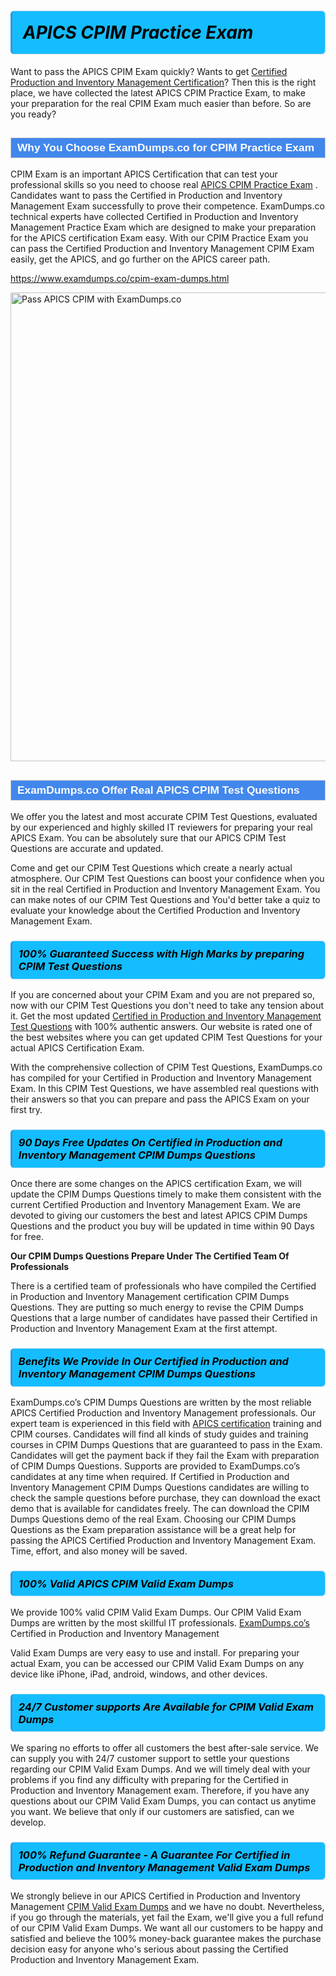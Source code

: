 <h1>                <strong><span style="display: block; color: #000000; background: #14BDFF; border: 0.5px solid #AED6F1; border-left: 3px solid #3498DB; padding: .6em; border-radius: 6px;">                     <em>APICS CPIM <span class="exam_variation">Practice Exam</span> </em>                </span></strong>            </h1>                        <p>Want to pass the APICS CPIM Exam quickly? Wants to get <a href="https://www.examdumps.co/cpim-certification-exam-dumps.html">Certified Production and Inventory Management Certification</a>?  Then this is the right place, we have collected the             latest APICS CPIM <span class="exam_variation">Practice Exam</span>, to make your preparation for the real CPIM Exam much easier than before. So are you ready?</p>                        <h2 style="background: #4287ec; border: 1px solid #cccccc; padding: 5px 10px;">                <span style="color: #ffffff;">                    <span style="font-size: 11pt;">                        <span style="line-height: normal;">                            <span style="font-family: Calibri,sans-serif;">                                <strong>                                    <span style="font-size: 13.0pt;">Why You Choose ExamDumps.co for CPIM <span class="exam_variation">Practice Exam</span></span>                                </strong>                            </span>                        </span>                    </span>                </span>            </h2>                        <p>CPIM Exam is an important APICS Certification that can test your professional skills so you need to choose real <a href="https://www.examdumps.co/cpim-exam-dumps.html">APICS CPIM <span class="exam_variation">Practice Exam</span></a> .             Candidates want to pass the Certified in Production and Inventory Management Exam successfully to prove their competence. ExamDumps.co technical experts             have collected Certified in Production and Inventory Management <span class="exam_variation">Practice Exam</span> which are designed to make your preparation for the APICS certification Exam easy. With our             CPIM <span class="exam_variation">Practice Exam</span> you can pass the Certified Production and Inventory Management CPIM Exam easily, get the APICS, and go further on the APICS career path.</p>                        <p><a href="https://www.examdumps.co/cpim-exam-dumps.html">https://www.examdumps.co/cpim-exam-dumps.html</a></p>                        <p><a href="https://www.examdumps.co/"><img src="https://www.examdumps.co//images/banners/big-sale-20-percent-discount-offer-examdumps.jpg" class="postImage" alt="Pass APICS CPIM with ExamDumps.co" width="750"></a></p>                            <h2 style="background: #4287ec; border: 1px solid #cccccc; padding: 5px 10px;">                <span style="color: #ffffff;">                    <span style="font-size: 11pt;">                        <span style="line-height: normal;">                            <span style="font-family: Calibri,sans-serif;">                                <strong>                                    <span style="font-size: 13.0pt;">ExamDumps.co Offer Real APICS CPIM <span class="exam_variation2">Test Questions</span></span>                                </strong>                            </span>                        </span>                    </span>                </span>            </h2>                        <p>We offer you the latest and most accurate CPIM <span class="exam_variation2">Test Questions</span>, evaluated by our experienced and highly skilled IT reviewers for preparing your             real APICS Exam. You can be absolutely sure that our APICS CPIM <span class="exam_variation2">Test Questions</span> are accurate and updated.</p>                        <p>Come and get our CPIM <span class="exam_variation2">Test Questions</span> which create a nearly actual atmosphere. Our CPIM <span class="exam_variation2">Test Questions</span> can boost your confidence when you sit             in the real Certified in Production and Inventory Management Exam. You can make notes of our CPIM <span class="exam_variation2">Test Questions</span> and You'd better take a quiz to evaluate             your knowledge about the Certified Production and Inventory Management Exam.</p>                        <h3>                <strong>                    <span style="display: block; color: #000000; background: #14BDFF; border: 0.5px solid #AED6F1; border-left: 3px solid #3498DB; padding: .6em; border-radius: 6px;">                        <em>100% Guaranteed Success with High Marks by preparing CPIM <span class="exam_variation2">Test Questions</span></em>                    </span>                </strong>            </h3>                        <p>If you are concerned about your CPIM Exam and you are not prepared so, now with our CPIM <span class="exam_variation2">Test Questions</span> you don't need to take any tension about it.            Get the most updated <a href="https://www.examdumps.co/cpim-exam-dumps.html">Certified in Production and Inventory Management <span class="exam_variation2">Test Questions</span></a> with 100% authentic answers. Our website is rated one of the best websites where you can             get updated CPIM <span class="exam_variation2">Test Questions</span> for your actual APICS Certification Exam.</p>                        <p>With the comprehensive collection of CPIM <span class="exam_variation2">Test Questions</span>, ExamDumps.co has compiled for your Certified in Production and Inventory Management Exam. In this CPIM <span class="exam_variation2">Test Questions</span>,             we have assembled real questions with their answers so that you can prepare and pass the APICS Exam on your first try.</p>                        <h3>                <strong>                    <span style="display: block; color: #000000; background: #14BDFF; border: 0.5px solid #AED6F1; border-left: 3px solid #3498DB; padding: .6em; border-radius: 6px;">                        <em>90 Days Free Updates On Certified in Production and Inventory Management CPIM <span class="exam_variation3">Dumps Questions</span></em>                    </span>                </strong>            </h3>                        <p>Once there are some changes on the APICS certification Exam, we will update the CPIM <span class="exam_variation3">Dumps Questions</span> timely to make them consistent with the current             Certified Production and Inventory Management Exam. We are devoted to giving our customers the best and latest APICS CPIM <span class="exam_variation3">Dumps Questions</span> and the product you buy             will be updated in time within 90 Days for free.</p>                        <p><strong>Our CPIM <span class="exam_variation3">Dumps Questions</span> Prepare Under The Certified Team Of Professionals</strong></p>                        <p>There is a certified team of professionals who have compiled the Certified in Production and Inventory Management certification             CPIM <span class="exam_variation3">Dumps Questions</span>. They are putting so much energy to revise the CPIM <span class="exam_variation3">Dumps Questions</span> that a large number of candidates have passed             their Certified in Production and Inventory Management Exam  at the first attempt.</p>                        <h3>                <strong>                    <span style="display: block; color: #000000; background: #14BDFF; border: 0.5px solid #AED6F1; border-left: 3px solid #3498DB; padding: .6em; border-radius: 6px;">                        <em>Benefits We Provide In Our Certified in Production and Inventory Management CPIM <span class="exam_variation3">Dumps Questions</span></em>                    </span>                </strong>            </h3>                        <p>ExamDumps.co’s CPIM <span class="exam_variation3">Dumps Questions</span> are written by the most reliable APICS Certified Production and Inventory Management professionals. Our expert team is experienced in             this field with <a href="https://www.examdumps.co/apics-exam-dumps.html">APICS certification</a> training and CPIM courses. Candidates will find all kinds of study guides and training courses in             CPIM <span class="exam_variation3">Dumps Questions</span> that are guaranteed to pass in the Exam. Candidates will get the payment back if they fail the Exam with preparation of             CPIM <span class="exam_variation3">Dumps Questions</span>. Supports are provided to ExamDumps.co’s candidates at any time when required. If Certified in Production and Inventory Management             CPIM <span class="exam_variation3">Dumps Questions</span> candidates are willing to check the sample questions before purchase, they can download the exact demo that is available             for candidates freely. The can download the CPIM <span class="exam_variation3">Dumps Questions</span> demo of the real Exam. Choosing our CPIM <span class="exam_variation3">Dumps Questions</span> as the Exam preparation             assistance will be a great help for passing the APICS Certified Production and Inventory Management Exam. Time, effort, and also money will be saved.</p>                        <h3>                <strong>                    <span style="display: block; color: #000000; background: #14BDFF; border: 0.5px solid #AED6F1; border-left: 3px solid #3498DB; padding: .6em; border-radius: 6px;">                        <em>100% Valid APICS CPIM <span class="exam_variation4">Valid Exam Dumps</span></em>                    </span>                </strong>            </h3>                        <p>We provide 100% valid CPIM <span class="exam_variation4">Valid Exam Dumps</span>. Our CPIM <span class="exam_variation4">Valid Exam Dumps</span> are written by the most skillful IT professionals. <a href="https://www.examdumps.co/">ExamDumps.co’s</a> Certified in Production and Inventory Management</p>            <p> <span class="exam_variation4">Valid Exam Dumps</span> are very easy to use and install. For preparing your actual Exam, you can be accessed our CPIM <span class="exam_variation4">Valid Exam Dumps</span> on any device like iPhone, iPad, android, windows, and other devices.</p>                        <h3>                <strong>                    <span style="display: block; color: #000000; background: #14BDFF; border: 0.5px solid #AED6F1; border-left: 3px solid #3498DB; padding: .6em; border-radius: 6px;">                        <em>24/7 Customer supports Are Available for CPIM <span class="exam_variation4">Valid Exam Dumps</span></em>                    </span>                </strong>            </h3>                        <p>We sparing no efforts to offer all customers the best after-sale service. We can supply you with 24/7 customer support to settle your             questions regarding our CPIM <span class="exam_variation4">Valid Exam Dumps</span>. And we will timely deal with your problems if you find any difficulty with preparing for the             Certified in Production and Inventory Management exam. Therefore, if you have any questions about our CPIM <span class="exam_variation4">Valid Exam Dumps</span>, you can contact us             anytime you want. We believe that only if our customers are satisfied, can we develop.</p>                        <h3>                <strong>                    <span style="display: block; color: #000000; background: #14BDFF; border: 0.5px solid #AED6F1; border-left: 3px solid #3498DB; padding: .6em; border-radius: 6px;">                        <em>100% Refund Guarantee - A Guarantee For Certified in Production and Inventory Management <span class="exam_variation4">Valid Exam Dumps</span></em>                    </span>                </strong>            </h3>                        <p>We strongly believe in our APICS Certified in Production and Inventory Management <a href="https://www.examdumps.co/cpim-exam-dumps.html">CPIM <span class="exam_variation4">Valid Exam Dumps</span></a> and we have no doubt. Nevertheless, if you go through             the materials, yet fail the Exam, we'll give you a full refund of our CPIM <span class="exam_variation4">Valid Exam Dumps</span>. We want all our customers to be happy and satisfied and             believe the 100% money-back guarantee makes the purchase decision easy for anyone who's serious about passing the Certified Production and Inventory Management Exam.</p>                    

